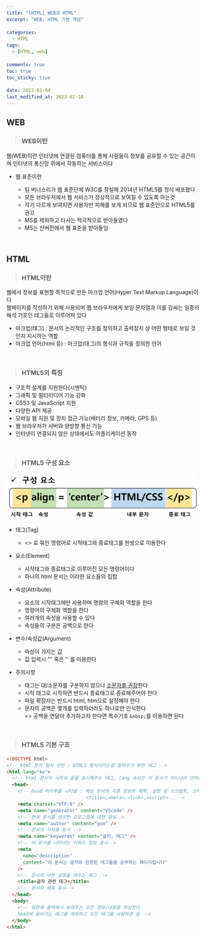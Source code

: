 ```yaml
---
title: "[HTML] WEB과 HTML"
excerpt: "WEB, HTML 기본 개념"

categories:
  - HTML
tags:
  - [HTML, web]

comments: true
toc: true
toc_sticky: true

date: 2023-01-04
last_modified_at: 2023-01-18
---
```


## WEB

> ### WEB이란

웹(WEB)이란 인터넷에 연결된 컴퓨터를 통해 사람들이 정보를 공유할 수 있는 공간이며 인터넷의 통신망 위에서 작동하는 서비스이다

- 웹 표준이란

  - 팀 버너스리가 웹 표준단체 W3C를 창설해 2014년 HTML5를 정식 배포했다
  - 모든 브라우저에서 웹 서비스가 정상적으로 보여질 수 있도록 하는것
  - 각기 다르게 보여지면 사용자만 피해를 보게 되므로 웹 표준안으로 HTML5를 권고
  - MS를 제외하고 타사는 적극적으로 받아들였다
  - MS는 신버전에서 웹 표준을 받아들임

<br>

## HTML

> ### HTML이란

웹에서 정보를 표현할 목적으로 만든 마크업 언어(Hyper Text Markup Language)이다  
웹페이지를 작성하기 위해 사용되며 웹 브라우저에게 보일 문자열과 이를 감싸는 일종의 해석 기호인 태그들로 이루어져 있다

- 마크업(태그) : 문서의 논리적인 구조를 정의하고 출력장치 상 어떤 형태로 보일 것인지 지시하는 역할
- 마크업 언어(html 등) : 마크업(태그)의 형식과 규칙을 정의한 언어

<br>

> ### HTML5의 특징

- 구조적 설계를 지원한다(시멘틱)
- 그래픽 및 멀티미디어 기능 강화
- CSS3 및 JavaScript 지원
- 다양한 API 제공
- 모바일 웹 지원 및 장치 접근 가능(배터리 정보, 카메라, GPS 등)
- 웹 브라우저가 서버와 양방향 통신 가능
- 인터넷이 연결되지 않은 상태에서도 어플리케이션 동작

<br>

> ### HTML5 구성 요소

<p align="center">
  <img width="calc(100% - #{$right-sidebar-width-narrow})" height="auto" src="/assets/images/tag.PNG">
</p>

- 태그(Tag)
  - <> 로 묶인 명령어로 시작태그와 종료태그를 한쌍으로 이용한다
- 요소(Element)
  - 시작태그와 종료태그로 이루어진 모든 명령어이다
  - 하나의 html 문서는 이러한 요소들의 집합
- 속성(Attribute)
  - 요소의 시작태그에만 사용하며 명령의 구체화 역할을 한다
  - 명령어의 구체화 역할을 한다
  - 여러개의 속성을 사용할 수 있다
  - 속성들의 구분은 공백으로 한다
- 변수/속성값(Argument)

  - 속성이 가지는 값
  - 값 입력시 "" 혹은 '' 를 이용한다

- 주의사항
  - 태그는 대/소문자를 구분하지 않으나 <u>소문자를 권장</u>한다
  - 시작 태그로 시작하면 반드시 종료태그로 종료해주어야 한다
  - 파일 확장자는 반드시 html, htm으로 설정해야 한다
  - 문자의 공백은 몇개를 입력하더라도 하나로만 인식한다  
    => 공백을 연달아 추가하고자 한다면 특수기호 `&nbsp;`를 이용하면 된다

<br>

> ### HTML5 기본 구조

```html
<!DOCTYPE html>
<!-- html 문서 형식 선언 : HTML5 형식이라는걸 알려주기 위한 태그 -->
<html lang="ko">
  <!-- html 문서의 시작과 끝을 표시해주는 태그, lang 속성은 이 문서가 어느나라 언어로 되어있는지 표시 -->
  <head>
    <!-- head 머리부를 나타냄 : 해당 문서의 각종 정보와 제목, 설명 및 스크립트, 스타일시트의 링크를 표시한다
                             <title>,<meta>,<link>,<script>...-->
    <meta charset="UTF-8" />
    <meta name="generator" content="VScode" />
    <!-- 현재 문서를 생성한 프로그램에 대한 정보-->
    <meta name="author" content="gom" />
    <!-- 문서의 저자를 표시 -->
    <meta name="keywords" content="글자, 태그" />
    <!-- 이 문서를 나타내는 키워드 정보 표시-->
    <meta
      name="description"
      content="이 문서는 글자와 관련된 태그들을 공부하는 페이지입니다"
    />
    <!-- 문서에 대한 설명을 해주는 태그 -->
    <title>글자 관련 태그</title>
    <!-- 문서의 제목 표시-->
  </head>
  <body>
    <!-- 화면에 출력해서 보여주는 모든 정보/내용을 작성한다
    head에 들어가는 태그를 제외하고 모든 태그를 사용하면 됨 -->
  </body>
</html>
```
